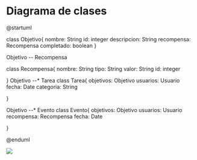 # Diagrama de clases
@startuml

class Objetivo{
  nombre: String
  id: integer
  descripcion: String
  recompensa: Recompensa
  completado: boolean
  }
  
Objetivo -- Recompensa

class Recompensa{
  nombre: String
  tipo: String
  valor: String
  id: integer


}
Objetivo --* Tarea
class Tarea{
  objetivos: Objetivo
  usuarios: Usuario
  fecha: Date
  categoria: String
  
}

Objetivo --* Evento
class Evento{
  objetivos: Objetivo
  usuarios: Usuario
  recompensa: Recompensa
  fecha: Date
  
}

@enduml

![](https://www.plantuml.com/plantuml/png/bP4zQWGn38Lxdq9rO2_WQeka3kJd01fRsIXuh47MJ1Fsxj7WpU90jjZ2yDwppFUGZyrGRPrB2AbWQ_0yVP7n9jy1eCeyAKLuDULwye1p1Av69r9tcLfINX9B7MQKaimBrOOHNgxQBtPPo31BX4ca45PFptx2BnGEX_5DhpGa_vOoNcIm6nRH6vr3E8-i1tX39UoOhdU2N2PQl6x3qxMjgBo7xrrvza7f4oCyef6xX4uHPHpe3lnBVDgecboGtTp7lBdViKm77wbc_zeV)
